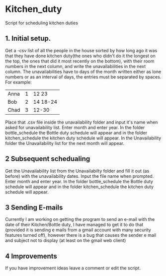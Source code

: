 # Kitchen_duty
Script for scheduling kitchen duties
## 1. Initial setup.
Get a -csv list of all the people in the house sorted by how long ago it was that they have done kitchen duty(the ones who didn't do it the longest on the top, the ones that did it most recently on the bottom), with their room numbers in the next column, and write the unavailabilities in the next column. The unavailabilities have to days of the month written either as lone numbers or as an interval of days, the entries must be separated by spaces. For example:

|      |   |        |
|------|---|-------|
| Anna |1| 12 23 |
| Bob  |2| 14 18-24|
| Chad |3| 12-30   |

Place that .csv file inside the unavailability folder and input it's name when asked for unavailability list. Enter month and enter year.
In the folder bottle_schedule the Bottle duty schedule will appear and in the folder kitchen_schedule the kitchen duty schedule will appear. In the Unavailability folder the Unavailability list for the next month will appear.
## 2 Subsequent schedualing
Get the Unavailability list from the Unavailabilty folder and fill it out (as before) with the unavailability dates. Input the file name when prompted. Enter month and enter year.
In the folder bottle_schedule the Bottle duty schedule will appear and in the folder kitchen_schedule the kitchen duty schedule will appear.
## 3 Sending E-mails
Currently I am working on getting the program to send an e-mail with the date of their Kitchen/Bottle duty,
I have managed to get it to do that (provided it is sending e mails from a gmail account with many security features turned off), however there is a bug that causes the sender e mail and subject not to display (at least on the gmail web client)
## 4 Improvements
If you have improvement ideas leave a comment or edit the script.
